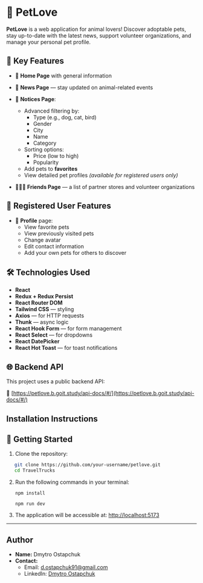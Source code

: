 # 🐾 PetLove

**PetLove** is a web application for animal lovers! Discover adoptable pets, stay up-to-date with the latest news, support volunteer organizations, and manage your personal pet profile.

## 📌 Key Features

- 📄 **Home Page** with general information
- 📰 **News Page** — stay updated on animal-related events
- 🐶 **Notices Page**:

  - Advanced filtering by:
    - Type (e.g., dog, cat, bird)
    - Gender
    - City
    - Name
    - Category
  - Sorting options:
    - Price (low to high)
    - Popularity
  - Add pets to **favorites**
  - View detailed pet profiles _(available for registered users only)_

- 🧑‍🤝‍🧑 **Friends Page** — a list of partner stores and volunteer organizations

## 👤 Registered User Features

- 📁 **Profile** page:
  - View favorite pets
  - View previously visited pets
  - Change avatar
  - Edit contact information
  - Add your own pets for others to discover

## 🛠 Technologies Used

- **React**
- **Redux + Redux Persist**
- **React Router DOM**
- **Tailwind CSS** — styling
- **Axios** — for HTTP requests
- **Thunk** — async logic
- **React Hook Form** — for form management
- **React Select** — for dropdowns
- **React DatePicker**
- **React Hot Toast** — for toast notifications

## 🌐 Backend API

This project uses a public backend API:

🔗 [https://petlove.b.goit.study/api-docs/#/](https://petlove.b.goit.study/api-docs/#/)

## Installation Instructions

## 🔧 Getting Started

1. Clone the repository:

```bash
   git clone https://github.com/your-username/petlove.git
   cd TravelTrucks
```

2. Run the following commands in your terminal:

   `npm install`

   `npm run dev`

3. The application will be accessible at: [http://localhost:5173](http://localhost:5173)

---

## Author

- **Name:** Dmytro Ostapchuk
- **Contact:**
  - Email: [d.ostapchuk91@gmail.com](mailto:d.ostapchuk91@gmail.com)
  - LinkedIn: [Dmytro Ostapchuk](https://www.linkedin.com/in/dmytro-ostapchuk91/)

